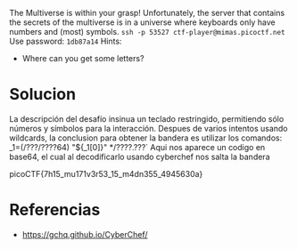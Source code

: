 The Multiverse is within your grasp! Unfortunately, the server that contains the secrets of the multiverse is in a universe where keyboards only have numbers and (most) symbols. `ssh -p 53527 ctf-player@mimas.picoctf.net` Use password: `1db87a14`
Hints:
- Where can you get some letters?
# Solucion
La descripción del desafío insinua un teclado restringido, permitiendo sólo números y símbolos para la interacción.
Despues de varios intentos usando wildcards, la conclusion para obtener la bandera es utilizar los comandos:
_1=(/???/????64)
"${_1[0]}" */????.???`
Aqui nos aparece un codigo en base64, el cual al decodificarlo usando cyberchef nos salta la bandera

picoCTF{7h15_mu171v3r53_15_m4dn355_4945630a}

# Referencias
- https://gchq.github.io/CyberChef/